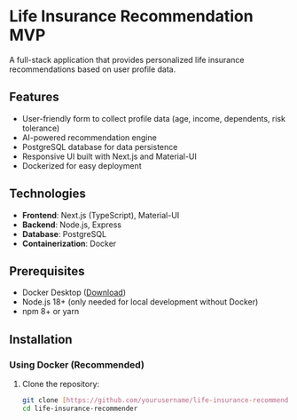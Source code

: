 # Life Insurance Recommendation MVP

A full-stack application that provides personalized life insurance recommendations based on user profile data.

## Features

- User-friendly form to collect profile data (age, income, dependents, risk tolerance)
- AI-powered recommendation engine
- PostgreSQL database for data persistence
- Responsive UI built with Next.js and Material-UI
- Dockerized for easy deployment

## Technologies

- **Frontend**: Next.js (TypeScript), Material-UI
- **Backend**: Node.js, Express
- **Database**: PostgreSQL
- **Containerization**: Docker


## Prerequisites

- Docker Desktop ([Download](https://www.docker.com/products/docker-desktop))
- Node.js 18+ (only needed for local development without Docker)
- npm 8+ or yarn

## Installation

### Using Docker (Recommended)

1. Clone the repository:
   ```bash
   git clone [https://github.com/yourusername/life-insurance-recommender.git](https://github.com/azeemyaqoob/Life-Insurance-Recommendation-MVP)
   cd life-insurance-recommender

